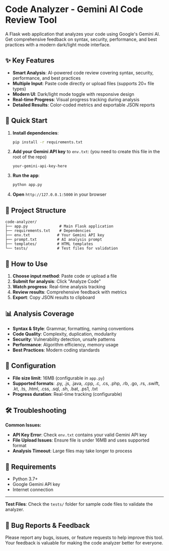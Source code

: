 # Code Analyzer - Gemini AI Code Review Tool

A Flask web application that analyzes your code using Google's Gemini AI. Get comprehensive feedback on syntax, security, performance, and best practices with a modern dark/light mode interface.

## ✨ Key Features

- **Smart Analysis**: AI-powered code review covering syntax, security, performance, and best practices
- **Multiple Input**: Paste code directly or upload files (supports 20+ file types)
- **Modern UI**: Dark/light mode toggle with responsive design
- **Real-time Progress**: Visual progress tracking during analysis
- **Detailed Results**: Color-coded metrics and exportable JSON reports

## 🚀 Quick Start

1. **Install dependencies**:
   ```bash
   pip install -r requirements.txt
   ```

2. **Add your Gemini API key** to `env.txt`: (you need to create this file in the root of the repo)
   ```
   your-gemini-api-key-here
   ```

3. **Run the app**:
   ```bash
   python app.py
   ```

4. **Open** `http://127.0.0.1:5000` in your browser

## 📁 Project Structure

```
code-analyzer/
├── app.py              # Main Flask application
├── requirements.txt    # Dependencies
├── env.txt            # Your Gemini API key
├── prompt.txt         # AI analysis prompt
├── templates/         # HTML templates
└── tests/             # Test files for validation
```

## 🎯 How to Use

1. **Choose input method**: Paste code or upload a file
2. **Submit for analysis**: Click "Analyze Code"
3. **Watch progress**: Real-time analysis tracking
4. **Review results**: Comprehensive feedback with metrics
5. **Export**: Copy JSON results to clipboard

## 📊 Analysis Coverage

- **Syntax & Style**: Grammar, formatting, naming conventions
- **Code Quality**: Complexity, duplication, modularity
- **Security**: Vulnerability detection, unsafe patterns
- **Performance**: Algorithm efficiency, memory usage
- **Best Practices**: Modern coding standards

## 🔧 Configuration

- **File size limit**: 16MB (configurable in `app.py`)
- **Supported formats**: .py, .js, .java, .cpp, .c, .cs, .php, .rb, .go, .rs, .swift, .kt, .ts, .html, .css, .sql, .sh, .bat, .ps1, .txt
- **Progress duration**: Real-time tracking (configurable)

## 🛠️ Troubleshooting

**Common Issues:**
- **API Key Error**: Check `env.txt` contains your valid Gemini API key
- **File Upload Issues**: Ensure file is under 16MB and uses supported format
- **Analysis Timeout**: Large files may take longer to process

## 📝 Requirements

- Python 3.7+
- Google Gemini API key
- Internet connection

---

**Test Files**: Check the `tests/` folder for sample code files to validate the analyzer.

## 🐛 Bug Reports & Feedback

Please report any bugs, issues, or feature requests to help improve this tool. Your feedback is valuable for making the code analyzer better for everyone.
